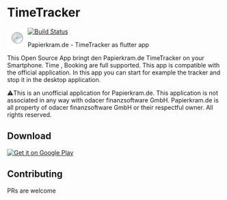 # TimeTracker

<img src="assets/images/icon_android.png" width="48" align="left">

[![Build Status](https://travis-ci.com/SimonIT/timetracker.svg?branch=master)](https://travis-ci.com/SimonIT/timetracker)

Papierkram.de - TimeTracker as flutter app

This Open Source App bringt den Papierkram.de TimeTracker on your Smartphone. Time , Booking are full supported. This app is compatible with the official application. In this app you can start for example the tracker and stop it in the desktop application.

⚠️This is an unofficial application for Papierkram.de. This application is not associated in any way with odacer finanzsoftware GmbH. Papierkram.de is all property of odacer finanzsoftware GmbH or their respectful owner. All rights reserved.

## Download

<a href='https://play.google.com/store/apps/details?id=com.papierkram.timetracker&pcampaignid=MKT-Other-global-all-co-prtnr-py-PartBadge-Mar2515-1'><img alt='Get it on Google Play' src='https://play.google.com/intl/en_us/badges/images/generic/en_badge_web_generic.png' width="200px"/></a>

## Contributing

PRs are welcome
